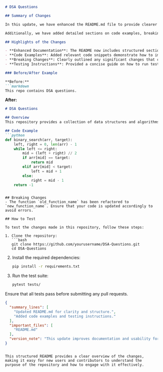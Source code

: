 ```markdown
# DSA Questions

## Summary of Changes

In this update, we have enhanced the README.md file to provide clearer guidance and improved structure for users and contributors. Our primary goal is to ensure that both beginners and experienced developers can easily navigate through the repository, understand its purpose, and utilize the resources effectively. By implementing a more organized format, we aim to foster a better community experience and encourage contributions.

Additionally, we have added detailed sections on code examples, breaking changes, and testing procedures to offer a comprehensive understanding of how to work with the data structures and algorithms (DSA) questions provided in this repository. This update not only improves the documentation but also aligns with best practices for open-source projects.

## Highlights of the Changes

- **Enhanced Documentation**: The README now includes structured sections that clarify the repository's purpose, installation instructions, and usage examples.
- **Code Examples**: Added relevant code snippets demonstrate how to implement various data structures and algorithms effectively.
- **Breaking Changes**: Clearly outlined any significant changes that could affect existing implementations or usage patterns.
- **Testing Instructions**: Provided a concise guide on how to run tests and validate changes, ensuring contributors can verify their work before submitting.

### Before/After Example

**Before:**
```markdown
This repo contains DSA questions.
```

**After:**
```markdown
# DSA Questions

## Overview
This repository provides a collection of data structures and algorithms (DSA) questions aimed at helping developers prepare for coding interviews and improve problem-solving skills.

## Code Example
```python
def binary_search(arr, target):
    left, right = 0, len(arr) - 1
    while left <= right:
        mid = (left + right) // 2
        if arr[mid] == target:
            return mid
        elif arr[mid] < target:
            left = mid + 1
        else:
            right = mid - 1
    return -1
```
```

## Breaking Changes
- The function `old_function_name` has been refactored to `new_function_name`. Ensure that your code is updated accordingly to avoid errors.

## How to Test

To test the changes made in this repository, follow these steps:

1. Clone the repository:
   ```bash
   git clone https://github.com/yourusername/DSA-Questions.git
   cd DSA-Questions
   ```

2. Install the required dependencies:
   ```bash
   pip install -r requirements.txt
   ```

3. Run the test suite:
   ```bash
   pytest tests/
   ```

Ensure that all tests pass before submitting any pull requests.

```json
{
  "summary_lines": [
    "Updated README.md for clarity and structure.",
    "Added code examples and testing instructions."
  ],
  "important_files": [
    "README.md"
  ],
  "version_note": "This update improves documentation and usability for contributors."
}
```
``` 

This structured README provides a clear overview of the changes, making it easy for new users and contributors to understand the purpose of the repository and how to engage with it effectively.